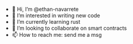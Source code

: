 - 👋 Hi, I’m @ethan-navarrete
- 👀 I’m interested in writing new code
- 🌱 I’m currently learning rust
- 💞️ I’m looking to collaborate on smart contracts
- 📫 How to reach me: send me a msg

<!---
ethan-navarrete/ethan-navarrete is a ✨ special ✨ repository because its `README.md` (this file) appears on your GitHub profile.
You can click the Preview link to take a look at your changes.
--->

